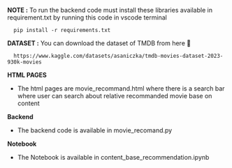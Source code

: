 **NOTE :**
  To run the backend code must install these libraries available in requirement.txt by running this code in vscode terminal
  
      pip install -r requirements.txt
**DATASET :**
  You can download the dataset of TMDB from here 
📌  
      
      https://www.kaggle.com/datasets/asaniczka/tmdb-movies-dataset-2023-930k-movies

         
**HTML PAGES**
<ul>
  <li>The html pages are movie_recommand.html where there is a search bar where user can search about relative recommanded movie base on content</li>
</ul>
<strong>Backend</strong>
<ul>
  <li>The backend code is available in movie_recomand.py</li>
</ul>

<strong>Notebook </strong>
<ul>
  <li>The Notebook  is available in content_base_recommendation.ipynb</li>
</ul>
